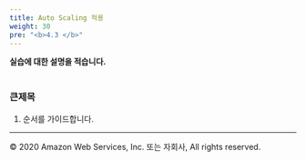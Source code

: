 ```yaml
---
title: Auto Scaling 적용
weight: 30
pre: "<b>4.3 </b>"
---
```


**실습에 대한 설명을 적습니다.** <br/><br/>

### 큰제목 
1. 순서를 가이드합니다.


---
© 2020 Amazon Web Services, Inc. 또는 자회사, All rights reserved.



